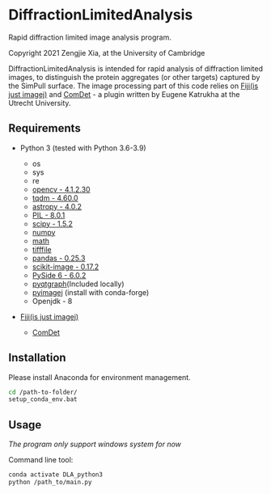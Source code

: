DiffractionLimitedAnalysis
===============

Rapid diffraction limited image analysis program.

Copyright 2021 Zengjie Xia, at the University of Cambridge

DiffractionLimitedAnalysis is intended for rapid analysis of diffraction limited images, to distinguish the protein aggregates (or other targets) captured by the SimPull surface. The image processing part of this code relies on [Fiji(is just imagej)](https://imagej.net/Fiji) and [ComDet](https://github.com/ekatrukha/ComDet) - a plugin written by Eugene Katrukha at the Utrecht University.

Requirements
------------

- Python 3 (tested with Python 3.6-3.9)
	- os
	- sys
	- re
	- [opencv - 4.1.2.30](https://pypi.org/project/opencv-contrib-python/)
	- [tqdm - 4.60.0](https://pypi.org/project/tqdm/)
	- [astropy - 4.0.2](https://www.astropy.org/)
	- [PIL - 8.0.1](https://pypi.org/project/Pillow/)
	- [scipy - 1.5.2](https://www.scipy.org/)
	- [numpy](https://numpy.org/)
	- [math](https://docs.python.org/3/library/math.html)
	- [tifffile](https://pypi.org/project/tifffile/)
	- [pandas - 0.25.3](https://pandas.pydata.org/)
	- [scikit-image - 0.17.2](https://scikit-image.org/)
	- [PySide 6 - 6.0.2](https://pypi.org/project/PySide6/)
	- [pyqtgraph](https://github.com/pyqtgraph/pyqtgraph)(Included locally)
    - [pyimagej](https://github.com/imagej/pyimagej) (install with conda-forge)
    - Openjdk - 8

- [Fiji(is just imagej)](https://imagej.net/Fiji) 
	- [ComDet](https://github.com/ekatrukha/ComDet)

Installation
------------
Please install Anaconda for environment management.
```sh
cd /path-to-folder/
setup_conda_env.bat
```

Usage
-----
*The program only support windows system for now*

Command line tool:
```sh
conda activate DLA_python3
python /path_to/main.py
```
